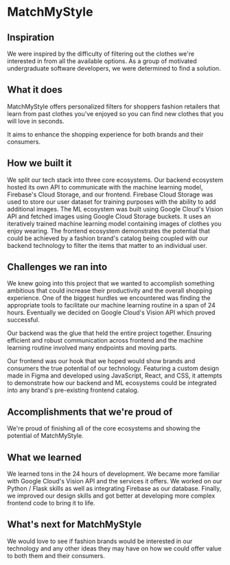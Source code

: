 # MatchMyStyle

## Inspiration
We were inspired by the difficulty of filtering out the clothes we're interested in from all the available options. As a group of motivated undergraduate software developers, we were determined to find a solution.

## What it does
MatchMyStyle offers personalized filters for shoppers fashion retailers that learn from past clothes you've enjoyed so you can find new clothes that you will love in seconds. 

It aims to enhance the shopping experience for both brands and their consumers.

## How we built it
We split our tech stack into three core ecosystems. Our backend ecosystem hosted its own API to communicate with the machine learning model, Firebase's Cloud Storage, and our frontend. Firebase Cloud Storage was used to store our user dataset for training purposes with the ability to add additional images. The ML ecosystem was built using Google Cloud's Vision API and fetched images using Google Cloud Storage buckets. It uses an iteratively trained machine learning model containing images of clothes you enjoy wearing. The frontend ecosystem demonstrates the potential that could be achieved by a fashion brand's catalog being coupled with our backend technology to filter the items that matter to an individual user.

## Challenges we ran into
We knew going into this project that we wanted to accomplish something ambitious that could increase their productivity and the overall shopping experience. One of the biggest hurdles we encountered was finding the appropriate tools to facilitate our machine learning routine in a span of 24 hours. Eventually we decided on Google Cloud's Vision API which proved successful.

Our backend was the glue that held the entire project together. Ensuring efficient and robust communication across frontend and the machine learning routine involved many endpoints and moving parts.

Our frontend was our hook that we hoped would show brands and consumers the true potential of our technology. Featuring a custom design made in Figma and developed using JavaScript, React, and CSS, it attempts to demonstrate how our backend and ML ecosystems could be integrated into any brand's pre-existing frontend catalog.

## Accomplishments that we're proud of
We're proud of finishing all of the core ecosystems and showing the potential of MatchMyStyle.

## What we learned
We learned tons in the 24 hours of development. We became more familiar with Google Cloud's Vision API and the services it offers. We worked on our Python / Flask skills as well as integrating Firebase as our database. Finally, we improved our design skills and got better at developing more complex frontend code to bring it to life.

## What's next for MatchMyStyle
We would love to see if fashion brands would be interested in our technology and any other ideas they may have on how we could offer value to both them and their consumers.
